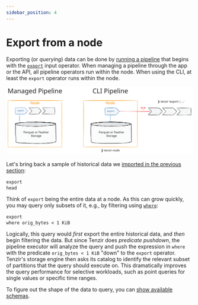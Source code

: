 ```yaml
---
sidebar_position: 4
---
```


# Export from a node

Exporting (or *querying*) data can be done by [running a
pipeline](../run-pipelines/README.md) that begins with the
[`export`](../../tql2/operators/export.md) input operator. When managing a
pipeline through the app or the API, all pipeline operators run within the node.
When using the CLI, at least the `export` operator runs within the node.

![Export](export.excalidraw.svg)

Let's bring back a sample of historical data we [imported in the previous
section](../import-into-a-node/README.md):

```tql
export
head
```

Think of `export` being the entire data at a node. As this can grow quickly, you
may query only subsets of it, e.g., by filtering using
[`where`](../../tql2/operators/where.md):

```tql
export
where orig_bytes < 1 KiB
```

Logically, this query would *first* export the entire historical data, and
*then* begin filtering the data. But since Tenzir does *predicate pushdown*, the
pipeline executor will analyze the query and push the expression in `where` with
the predicate `orig_bytes < 1 KiB` "down" to the `export` operator. Tenzir's
storage engine then asks its catalog to identify the relevant subset of
partitions that the query should execute on. This dramatically improves the
query performance for selective workloads, such as point queries for single
values or specific time ranges.

To figure out the shape of the data to query, you can [show available
schemas](../show-available-schemas.md).
